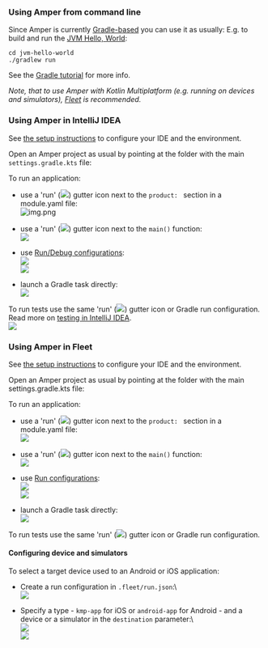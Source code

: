 ### Using Amper from command line

Since Amper is currently [Gradle-based](Documentation.md#gradle-based-projects) you can use it as usually:
E.g. to build and run the [JVM Hello, World](../examples/jvm-hello-world):
```
cd jvm-hello-world
./gradlew run 
```
See the [Gradle tutorial](https://docs.gradle.org/current/samples/sample_building_java_applications.html) for more info.

_Note, that to use Amper with Kotlin Multiplatform (e.g. running on devices and simulators), [Fleet](#using-amper-in-fleet) is recommended._

### Using Amper in IntelliJ IDEA

See [the setup instructions](Setup.md) to configure your IDE and the environment.

Open an Amper project as usual by pointing at the folder with the main `settings.gradle.kts` file:

To run an application:

* use a 'run' (![](images/ij-run-gutter-icon.png)) gutter icon next to the `product: ` section in a module.yaml file:\
 ![img.png](images/ij-run-product.png)


* use a 'run' (![](images/ij-run-gutter-icon.png)) gutter icon next to the `main()` function:\
  ![](images/ij-run-main.png)


* use [Run/Debug configurations](https://www.jetbrains.com/help/idea/run-debug-configuration.html):\
  ![](images/ij-run-config-jvm.png)\
  ![](images/ij-run-config-android.png)


* launch a Gradle task directly:\
  ![](images/ij-run-gradle-task.png)
  

To run tests use the same 'run' (![](images/ij-run-gutter-icon.png)) gutter icon or Gradle run configuration. Read more on [testing in IntelliJ IDEA](https://www.jetbrains.com/help/idea/work-with-tests-in-gradle.html#run_gradle_test).\
![](images/ij-run-tests.png)


### Using Amper in Fleet
See [the setup instructions](Setup.md) to configure your IDE and the environment.

Open an Amper project as usual by pointing at the folder with the main settings.gradle.kts file:

To run an application:

* use a 'run' (![](images/fleet-run-gutter-icon.png)) gutter icon next to the `product: ` section in a module.yaml file:\
 ![](images/fleet-run-product.png)


* use a 'run' (![](images/fleet-run-gutter-icon.png)) gutter icon next to the `main()` function:\
  ![](images/fleet-run-main.png)


* use [Run configurations](https://www.jetbrains.com/help/fleet/getting-started-with-kotlin-in-fleet.html#create-rc):\
  ![](images/fleet-run-config.png)\
  ![](images/fleet-run-config-ios.png)


* launch a Gradle task directly:\
  ![](images/fleet-run-gradle-task.png)

To run tests use the same 'run' (![](images/fleet-run-gutter-icon.png)) gutter icon or Gradle run configuration.

#### Configuring device and simulators
To select a target device used to an Android or iOS application:

* Create a run configuration in `.fleet/run.json`:\  
  ![](images/fleet-create-run-configuration.png)

* Specify a type - `kmp-app` for iOS or `android-app` for Android - and a device or a simulator in the `destination` parameter:\   
  ![](images/fleet-select-ios-device.png)\
  ![](images/fleet-select-android-device.png)


